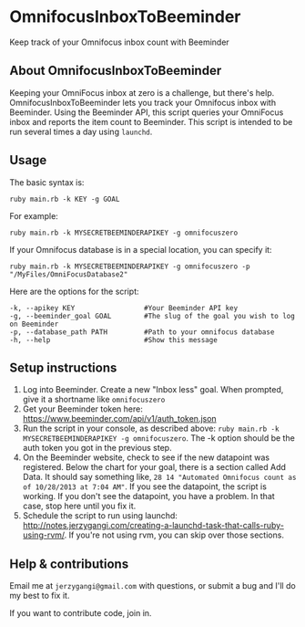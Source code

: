OmnifocusInboxToBeeminder
=========================

Keep track of your Omnifocus inbox count with Beeminder

## About OmnifocusInboxToBeeminder
Keeping your OmniFocus inbox at zero is a challenge, but there's help. OmnifocusInboxToBeeminder lets you track your Omnifocus inbox with Beeminder. Using the Beeminder API, this script queries your OmniFocus inbox and reports the item count to Beeminder. This script is intended to be run several times a day using ```launchd```.

## Usage
The basic syntax is:
```
ruby main.rb -k KEY -g GOAL
```
For example:
```
ruby main.rb -k MYSECRETBEEMINDERAPIKEY -g omnifocuszero
```
If your Omnifocus database is in a special location, you can specify it:
```
ruby main.rb -k MYSECRETBEEMINDERAPIKEY -g omnifocuszero -p "/MyFiles/OmniFocusDatabase2" 
```
Here are the options for the script:
```
-k, --apikey KEY                 #Your Beeminder API key
-g, --beeminder_goal GOAL        #The slug of the goal you wish to log on Beeminder
-p, --database_path PATH         #Path to your omnifocus database
-h, --help                       #Show this message
```

## Setup instructions

1. Log into Beeminder. Create a new "Inbox less" goal. When prompted, give it a shortname like ```omnifocuszero```
1. Get your Beeminder token here: https://www.beeminder.com/api/v1/auth_token.json
1. Run the script in your console, as described above: ```ruby main.rb -k MYSECRETBEEMINDERAPIKEY -g omnifocuszero```. The -k option should be the auth token you got in the previous step.
1. On the Beeminder website, check to see if the new datapoint was registered. Below the chart for your goal, there is a section called Add Data. It should say something like, ```28 14 "Automated Omnifocus count as of 10/28/2013 at 7:04 AM"```. If you see the datapoint, the script is working. If you don't see the datapoint, you have a problem. In that case, stop here until you fix it.
1. Schedule the script to run using launchd: http://notes.jerzygangi.com/creating-a-launchd-task-that-calls-ruby-using-rvm/. If you're not using rvm, you can skip over those sections.

## Help & contributions
Email me at ```jerzygangi@gmail.com``` with questions, or submit a bug and I'll do my best to fix it.

If you want to contribute code, join in.
